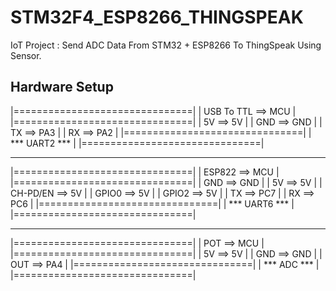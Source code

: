 # STM32F4_ESP8266_THINGSPEAK
IoT Project : Send ADC Data From STM32 + ESP8266 To ThingSpeak Using Sensor.

## Hardware Setup
|===============================|
|    USB To TTL ==>	MCU 	|
|===============================|
|	5V	==>	5V	|
|	GND	==>	GND	|
|	TX	==>	PA3	|
|	RX	==>	PA2	|
|===============================|
|	 *** UART2 ***		|
|===============================|

*********************************

|===============================|
|    ESP822 	==>	MCU 	|
|===============================|
|	GND	==>	GND	|
|	5V	==>	5V	|
|    CH-PD/EN	==>	5V	|
|      GPIO0	==>	5V	|
|      GPIO2	==>	5V	|
|       TX	==>	PC7	|
|       RX	==>	PC6	|
|===============================|
|	 *** UART6 ***		|
|===============================|

*********************************

|===============================|
|       POT	==>	MCU 	|
|===============================|
|	5V	==>	5V	|
|	GND	==>	GND	|
|	OUT	==>	PA4	|
|===============================|
|	  *** ADC ***		|
|===============================|
